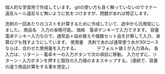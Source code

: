 個人的な学習用で作成しています。
gitの使い方も良く解っていないのでマナー違反ルール違反など無いように気をつけますが、問題があれば修正します。

洗剤の一回あたりのコストを計算するために作成していて、途中から汎用型にしました。
商品名　入力の省略可能。
価格　電卓テンキーで入力できます。
容量　電卓テンキー入力なので、通常品＋詰め替えや複数セット品を計算して入力、演算ログも残すようにしています。
使用量　洗剤であれば通常使う水が30lコースならば、合わせた使用量を入力する。
　　　　デフォルト値１が入力済み。
各入力は、リターン・電卓キーの入力ボタンで次の項目に移動。
入力せずに、リターン・入力ボタンを押すと既存の入力値のままスキップする。（連続で、容量の違う商品計算をする事を想定。）
